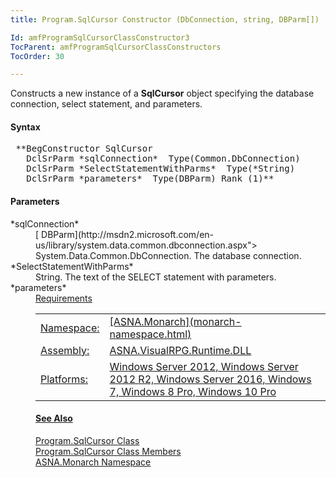 ```yaml
---
title: Program.SqlCursor Constructor (DbConnection, string, DBParm[])

Id: amfProgramSqlCursorClassConstructor3
TocParent: amfProgramSqlCursorClassConstructors
TocOrder: 30

---
```


Constructs a new instance of a **SqlCursor** object specifying the database connection, select statement, and parameters.

#### Syntax
<pre class="syntax"> **BegConstructor SqlCursor
   DclSrParm *sqlConnection*  Type(Common.DbConnection)
   DclSrParm *SelectStatementWithParms*  Type(*String)
   DclSrParm *parameters*  Type(DBParm) Rank (1)**       </pre>

#### Parameters
<dl>
        <dt>
 *sqlConnection* 
        </dt>
        <dd>
          [
        DBParm](http://msdn2.microsoft.com/en-us/library/system.data.common.dbconnection.aspx">
        System.Data.Common.DbConnection</a>. The database
        connection.</dd>
        <dt>
 *SelectStatementWithParms* 
        </dt>
        <dd>String. The text of the SELECT statement with
        parameters.</dd>
        <dt>
 *parameters* 
        </dt>
        <dd>
          <a href="amfProgramDBParmClass.html). An array containing the statement
        parameters.</dd>
</dl>

#### Requirements
<table class="dttable" cellspacing="0" cellpadding="4" width="60%">
           <colgroup>
            <col width="15%" style="font-weight:bold" />
            <col width="85%" />
          </colgroup>
          <tr>
            <td>Namespace:</td>
            <td>[ASNA.Monarch](monarch-namespace.html)</td>
          </tr>
          <tr>
            <td>Assembly:</td>
            <td>ASNA.VisualRPG.Runtime.DLL</td>
          </tr>
         <tr>
            <td>Platforms:</td>
            <td> Windows Server 2012, Windows Server 2012 R2, Windows Server 2016, Windows 7, Windows 8 Pro, Windows 10 Pro</td>
         </tr>
</table>

<!-- end -->

#### See Also
[ Program.SqlCursor Class](program-sql-cursor-class.html) <br /> [ Program.SqlCursor Class Members](program-sql-cursor-class-members.html) <br /> [ASNA.Monarch Namespace](monarch-namespace.html) 
